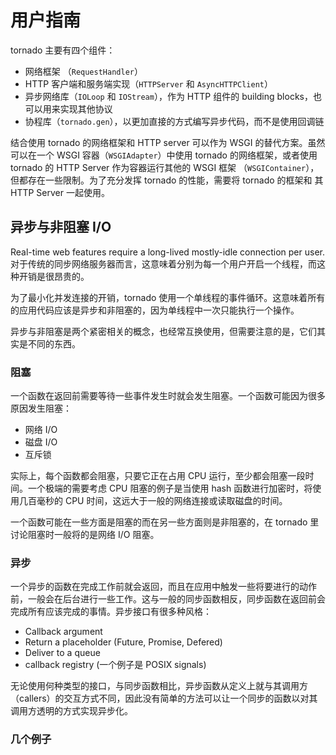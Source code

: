 # 用户指南

tornado 主要有四个组件：

- 网络框架 （`RequestHandler`）
- HTTP 客户端和服务端实现（`HTTPServer` 和 `AsyncHTTPClient`）
- 异步网络库（`IOLoop` 和 `IOStream`），作为 HTTP 组件的 building blocks，也可以用来实现其他协议
- 协程库（`tornado.gen`），以更加直接的方式编写异步代码，而不是使用回调链

结合使用 tornado 的网络框架和 HTTP server 可以作为 WSGI 的替代方案。虽然可以在一个 WSGI 容器（`WSGIAdapter`）中使用 tornado 的网络框架，或者使用 tornado 的 HTTP Server 作为容器运行其他的 WSGI 框架 （`WSGIContainer`），但都存在一些限制。为了充分发挥 tornado 的性能，需要将 tornado 的框架和 其 HTTP Server 一起使用。


## 异步与非阻塞 I/O

Real-time web features require a long-lived mostly-idle connection per user. 对于传统的同步网络服务器而言，这意味着分别为每一个用户开启一个线程，而这种开销是很昂贵的。

为了最小化并发连接的开销，tornado 使用一个单线程的事件循环。这意味着所有的应用代码应该是异步和非阻塞的，因为单线程中一次只能执行一个操作。

异步与非阻塞是两个紧密相关的概念，也经常互换使用，但需要注意的是，它们其实是不同的东西。

### 阻塞

一个函数在返回前需要等待一些事件发生时就会发生阻塞。一个函数可能因为很多原因发生阻塞：

- 网络 I/O
- 磁盘 I/O
- 互斥锁

实际上，每个函数都会阻塞，只要它正在占用 CPU 运行，至少都会阻塞一段时间。一个极端的需要考虑 CPU 阻塞的例子是当使用 hash 函数进行加密时，将使用几百毫秒的 CPU 时间，这远大于一般的网络连接或读取磁盘的时间。

一个函数可能在一些方面是阻塞的而在另一些方面则是非阻塞的，在 tornado 里讨论阻塞时一般将的是网络 I/O 阻塞。

### 异步

一个异步的函数在完成工作前就会返回，而且在应用中触发一些将要进行的动作前，一般会在后台进行一些工作。这与一般的同步函数相反，同步函数在返回前会完成所有应该完成的事情。异步接口有很多种风格：

- Callback argument
- Return a placeholder (Future, Promise, Defered)
- Deliver to a queue
- callback registry (一个例子是 POSIX signals)

无论使用何种类型的接口，与同步函数相比，异步函数从定义上就与其调用方（callers）的交互方式不同，因此没有简单的方法可以让一个同步的函数以对其调用方透明的方式实现异步化。


### 几个例子

